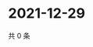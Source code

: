 # 2021-12-29

共 0 条

<!-- BEGIN WEIBO -->
<!-- 最后更新时间 Wed Dec 29 2021 07:15:10 GMT+0800 (China Standard Time) -->

<!-- END WEIBO -->

